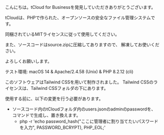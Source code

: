 
こんにちは。tCloud for Businessを発見していただきありがとうございます。

tCloudは、PHPで作られた、オープンソースの安全なファイル管理システムです。

同梱されているMITライセンスに従って使用してください。

また、ソースコードはsource.zipに圧縮してありますので、
解凍してお使いください。

よろしくお願いします。

テスト環境:
macOS 14 & 
Apache/2.4.58 (Unix) & 
PHP 8.2.12 (cli)


このソフトウェアはTailwind CSSを用いて制作されました。
Tailwind CSSのライセンスは、Tailwind CSSフォルダの下にあります。

使用する前に、以下の変更を行う必要があります。
- ソースコード内のtCloudフォルダ内のusers.jsonのadminのpasswordを、コマンドで生成し、置き換えます。
  -  php -r 'echo password_hash("ここに管理者に割り当てたいパスワードを入力", PASSWORD_BCRYPT), PHP_EOL;' 
